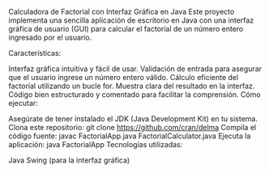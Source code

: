 Calculadora de Factorial con Interfaz Gráfica en Java
Este proyecto implementa una sencilla aplicación de escritorio en Java con una interfaz gráfica de usuario (GUI) para calcular el factorial de un número entero ingresado por el usuario.

Características:

Interfaz gráfica intuitiva y fácil de usar.
Validación de entrada para asegurar que el usuario ingrese un número entero válido.
Cálculo eficiente del factorial utilizando un bucle for.
Muestra clara del resultado en la interfaz.
Código bien estructurado y comentado para facilitar la comprensión.
Cómo ejecutar:

Asegúrate de tener instalado el JDK (Java Development Kit) en tu sistema.
Clona este repositorio: git clone https://github.com/cran/delma
Compila el código fuente: javac FactorialApp.java FactorialCalculator.java
Ejecuta la aplicación: java FactorialApp
Tecnologías utilizadas:

Java
Swing (para la interfaz gráfica)
